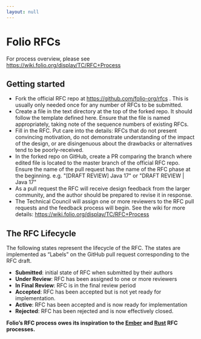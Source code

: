 ```yaml
---
layout: null
---
```


# Folio RFCs

For process overview, please see https://wiki.folio.org/display/TC/RFC+Process

## Getting started

* Fork the official RFC repo at https://github.com/folio-org/rfcs . This is usually only needed once for any number of RFCs to be submitted.
* Create a file in the text directory at the top of the forked repo. It should follow the template defined here. Ensure that the file is named appropriately, taking note of the sequence numbers of existing RFCs.
* Fill in the RFC. Put care into the details: RFCs that do not present convincing motivation, do not demonstrate understanding of the impact of the design, or are disingenuous about the drawbacks or alternatives tend to be poorly-received.
* In the forked repo on GitHub, create a PR comparing the branch where edited file is located to the master branch of the official RFC repo. Ensure the name of the pull request has the name of the RFC phase at the beginning. e.g. "[DRAFT REVIEW] Java 17" or "DRAFT REVIEW | Java 17"
* As a pull request the RFC will receive design feedback from the larger community, and the author should be prepared to revise it in response.
* The Technical Council will assign one or more reviewers to the RFC pull requests and the feedback process will begin. See the wiki for more details: https://wiki.folio.org/display/TC/RFC+Process 
  

## The RFC Lifecycle

The following states represent the lifecycle of the RFC. The states are implemented as “Labels” on the GitHub pull request corresponding to the RFC draft.

* **Submitted**: initial state of RFC when submitted by their authors
* **Under Review**: RFC has been assigned to one or more reviewers
* **In Final Review**: RFC is in the final review period
* **Accepted**: RFC has been accepted but is not yet ready for implementation.
* **Active**: RFC has been accepted and is now ready for implementation
* **Rejected**: RFC has been rejected and is now effectively closed.


**Folio’s RFC process owes its inspiration to the [Ember] and [Rust] RFC processes.**

[Ember]: https://github.com/emberjs/rfcs
[Rust]: https://github.com/rust-lang/rfcs

